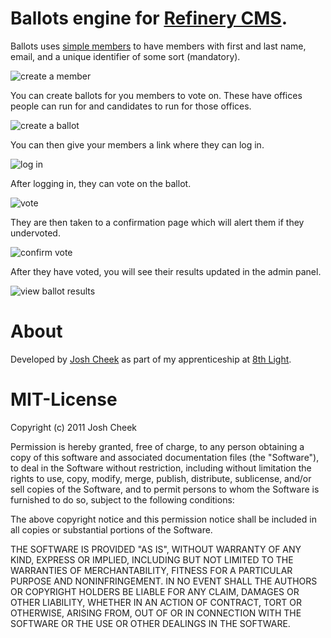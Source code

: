 # Ballots engine for [Refinery CMS][refinery].

Ballots uses [simple members][simple members] to have members with first and last name,
email, and a unique identifier of some sort (mandatory).

![create a member][member-create]

You can create ballots for you members to vote on. These have offices people can run for
and candidates to run for those offices.

![create a ballot][ballot-create]

You can then give your members a link where they can log in.

![log in][vote-login]

After logging in, they can vote on the ballot.

![vote][vote]

They are then taken to a confirmation page which will alert them if they undervoted.

![confirm vote][vote-confirmation]

After they have voted, you will see their results updated in the admin panel.

![view ballot results][ballot-results]

[refinery]:           http://refinerycms.com/
[simple members]:     https://rubygems.org/gems/refinerycms-simple_members
[member-create]:      https://s3.amazonaws.com/josh.cheek/images/scratch/refinerycms-ballots/member-create.png
[ballot-create]:      https://s3.amazonaws.com/josh.cheek/images/scratch/refinerycms-ballots/ballot-create.png
[vote-login]:         https://s3.amazonaws.com/josh.cheek/images/scratch/refinerycms-ballots/vote-login.png
[vote]:               https://s3.amazonaws.com/josh.cheek/images/scratch/refinerycms-ballots/vote.png
[vote-confirmation]:  https://s3.amazonaws.com/josh.cheek/images/scratch/refinerycms-ballots/vote-confirmation.png
[ballot-results]:     https://s3.amazonaws.com/josh.cheek/images/scratch/refinerycms-ballots/ballot-results.png

# About

Developed by [Josh Cheek](http://joshcheek.com/) as part of my apprenticeship at [8th Light](http://www.8thlight.com/).

# MIT-License
Copyright (c) 2011 Josh Cheek

Permission is hereby granted, free of charge, to any person obtaining a copy of this software and associated documentation files (the "Software"), to deal in the Software without restriction, including without limitation the rights to use, copy, modify, merge, publish, distribute, sublicense, and/or sell copies of the Software, and to permit persons to whom the Software is furnished to do so, subject to the following conditions:

The above copyright notice and this permission notice shall be included in all copies or substantial portions of the Software.

THE SOFTWARE IS PROVIDED "AS IS", WITHOUT WARRANTY OF ANY KIND, EXPRESS OR IMPLIED, INCLUDING BUT NOT LIMITED TO THE WARRANTIES OF MERCHANTABILITY, FITNESS FOR A PARTICULAR PURPOSE AND NONINFRINGEMENT. IN NO EVENT SHALL THE AUTHORS OR COPYRIGHT HOLDERS BE LIABLE FOR ANY CLAIM, DAMAGES OR OTHER LIABILITY, WHETHER IN AN ACTION OF CONTRACT, TORT OR OTHERWISE, ARISING FROM, OUT OF OR IN CONNECTION WITH THE SOFTWARE OR THE USE OR OTHER DEALINGS IN THE SOFTWARE.


